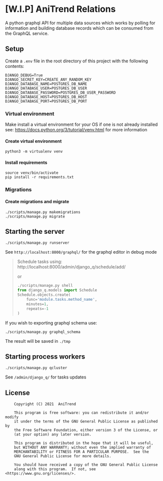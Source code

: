 # [W.I.P] AniTrend Relations

A python graphql API for multiple data sources which works by polling for information and 
building database records which can be consumed from the GraphQL service.

## Setup

Create a `.env` file in the root directory of this project with the following contents:
```shell
DJANGO_DEBUG=True
DJANGO_SECRET_KEY=CREATE_ANY_RANDOM_KEY
DJANGO_DATABASE_NAME=POSTGRES_DB_NAME
DJANGO_DATABASE_USER=POSTGRES_DB_USER
DJANGO_DATABASE_PASSWORD=POSTGRES_DB_USER_PASSWORD
DJANGO_DATABASE_HOST=POSTGRES_DB_HOST
DJANGO_DATABASE_PORT=POSTGRES_DB_PORT
```

### Virtual environment
Make install a virtual environment for your OS if one is not already installed see: 
https://docs.python.org/3/tutorial/venv.html for more information

#### Create virtual environment
```shell 
python3 -m virtualenv venv
```

#### Install requirements
```shell
source venv/bin/activate
pip install -r requirements.txt
```


### Migrations
#### Create migrations and migrate
```shell
./scripts/manage.py makemigrations
./scripts/manage.py migrate
```

## Starting the server

```shell
./scripts/manage.py runserver
```
See `http://localhost:8000/graphql/` for the graphql editor in debug mode

> Schedule tasks using:
> http://localhost:8000/admin/django_q/schedule/add/
> 
> or
> 
> ```python
> ./scripts/manage.py shell
> from django_q.models import Schedule
> Schedule.objects.create(
>     func='module.tasks.method_name',
>     minutes=1,
>     repeats=-1
> )
> ```

If you wish to exporting graphql schema use:
```shell
./scripts/manage.py graphql_schema
```
The result will be saved in `./tmp`

## Starting process workers

```shell
./scripts/manage.py qcluster
```
See `/admin/django_q/` for tasks updates


## License

```
    Copyright (C) 2021  AniTrend

    This program is free software: you can redistribute it and/or modify
    it under the terms of the GNU General Public License as published by
    the Free Software Foundation, either version 3 of the License, or
    (at your option) any later version.

    This program is distributed in the hope that it will be useful,
    but WITHOUT ANY WARRANTY; without even the implied warranty of
    MERCHANTABILITY or FITNESS FOR A PARTICULAR PURPOSE.  See the
    GNU General Public License for more details.

    You should have received a copy of the GNU General Public License
    along with this program.  If not, see <https://www.gnu.org/licenses/>.
```